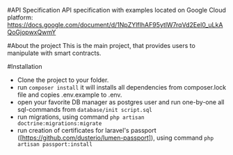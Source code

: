 #API Specification
API specification with examples located on Google Cloud platform:
https://docs.google.com/document/d/1NpZYlfIhAF95ytlW7rqVd2Eel0_uLkAQoGjopwxQwmY

#About the project
This is the main project, that provides users to manipulate with smart contracts.

#Installation
* Clone the project to your folder.
* run `composer install` it will installs all dependencies from composer.lock file and copies .env.example to .env.
* open your favorite DB manager as postgres user and run one-by-one all sql-commands from `database/init script.sql` 
* run migrations, using command `php artisan doctrine:migrations:migrate`
* run creation of certificates for laravel's passport ([https://github.com/dusterio/lumen-passport]), using command `php artisan passport:install`
